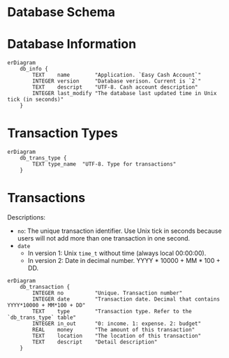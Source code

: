 Database Schema
===============

# Database Information

```mermaid
erDiagram
    db_info {
        TEXT    name        "Application. `Easy Cash Account`"
        INTEGER version     "Database verison. Current is `2`"
        TEXT    descript    "UTF-8. Cash account description"
        INTEGER last_modify "The database last updated time in Unix tick (in seconds)"
    }
```

# Transaction Types

```mermaid
erDiagram
    db_trans_type {
        TEXT type_name  "UTF-8. Type for transactions"
    }
```

# Transactions

Descriptions:

- `no`: The unique transaction identifier. Use Unix tick in seconds because users will not add more than one transaction in one second.
- `date`
    - In version 1: Unix `time_t` without time (always local 00:00:00).
    - In version 2: Date in decimal number. YYYY * 10000 + MM * 100 + DD.

```mermaid
erDiagram
    db_transaction {
        INTEGER no          "Unique. Transaction number"
        INTEGER date        "Transaction date. Decimal that contains YYYY*10000 + MM*100 + DD"
        TEXT    type        "Transaction type. Refer to the `db_trans_type` table"
        INTEGER in_out      "0: income. 1: expense. 2: budget"
        REAL    money       "The amount of this transaction"
        TEXT    location    "The location of this transaction"
        TEXT    descript    "Detail description"
    }
```
